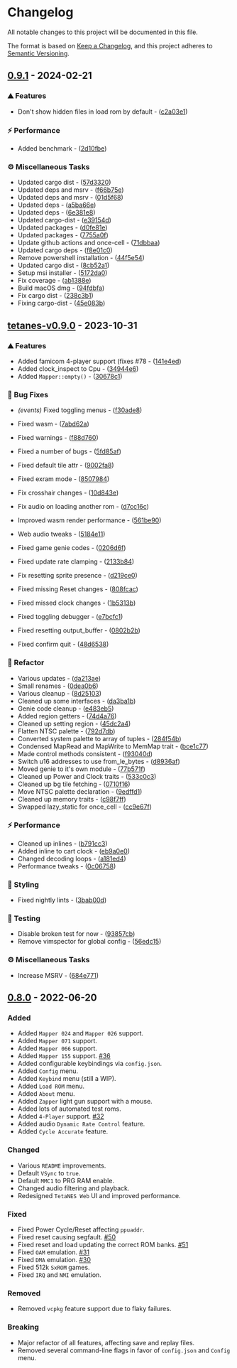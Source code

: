 <!-- markdownlint-disable-file no-duplicate-heading -->

# Changelog

All notable changes to this project will be documented in this file.

The format is based on [Keep a Changelog](https://keepachangelog.com/en/1.0.0/),
and this project adheres to [Semantic Versioning](https://semver.org/spec/v2.0.0.html).

## [0.9.1](https://github.com/lukexor/pix-engine/compare/0.8.0..0.9.1) - 2024-02-21

### ⛰️  Features


- Don't show hidden files in load rom by default - ([c2a03e1](https://github.com/lukexor/pix-engine/commit/c2a03e1309e5b32a8baad2e9f30fd09b9acbe28f))

### ⚡ Performance


- Added benchmark - ([2d10fbe](https://github.com/lukexor/pix-engine/commit/2d10fbe68206f7511bed73893f29f1a4de6e3062))

### ⚙️ Miscellaneous Tasks


- Updated cargo dist - ([57d3320](https://github.com/lukexor/pix-engine/commit/57d3320b39223cd979d111c8aa21e62f715ab484))
- Updated deps and msrv - ([f66b75e](https://github.com/lukexor/pix-engine/commit/f66b75ea2be1846c5aa70a4a94616134ebcaabe2))
- Updated deps and msrv - ([01d5f68](https://github.com/lukexor/pix-engine/commit/01d5f6877b561c1bc3d5ea1e3b8fed294ee71439))
- Updated deps - ([a5ba66e](https://github.com/lukexor/pix-engine/commit/a5ba66e4adbb5c952108fd6c0d1b6ca4db6c5f97))
- Updated deps - ([6e381e8](https://github.com/lukexor/pix-engine/commit/6e381e8b59a7707aaacccc96740e08af8bb1777d))
- Updated cargo-dist - ([e39154d](https://github.com/lukexor/pix-engine/commit/e39154d638817f3f0446988e52af09fd5362e60a))
- Updated packages - ([d0fe81e](https://github.com/lukexor/pix-engine/commit/d0fe81eb5269e0d19bbaf22c8a6b16d4a6ebdf1d))
- Updated packages - ([7755a0f](https://github.com/lukexor/pix-engine/commit/7755a0fe991d76c0c726c8f551d1f3405319ba82))
- Update github actions and once-cell - ([71dbbaa](https://github.com/lukexor/pix-engine/commit/71dbbaabe197cdcd7227ebd9a9a7968bff9a1865))
- Updated cargo deps - ([f8e01c0](https://github.com/lukexor/pix-engine/commit/f8e01c06d2755c7e41844410b053aa94d4de9ffb))
- Remove powershell installation - ([44f5e54](https://github.com/lukexor/pix-engine/commit/44f5e544aa323c911f2147f6a882266b09f9906e))
- Updated cargo dist - ([8cb52a1](https://github.com/lukexor/pix-engine/commit/8cb52a1456029426a31986b798714dcb34c4b66d))
- Setup msi installer - ([5172da0](https://github.com/lukexor/pix-engine/commit/5172da06ba88116b6bd6f1cf983ba52dafee1648))
- Fix coverage - ([ab1388e](https://github.com/lukexor/pix-engine/commit/ab1388ecb3d66f18c8e68cb7a15aa295eb27dbb6))
- Build macOS dmg - ([94fdbfa](https://github.com/lukexor/pix-engine/commit/94fdbfae2d17977158b00f2a9eb980c27e2b482e))
- Fix cargo dist - ([238c3b1](https://github.com/lukexor/pix-engine/commit/238c3b11a5d52d2068142a182ce3d01ee4b7d0e3))
- Fixing cargo-dist - ([45e083b](https://github.com/lukexor/pix-engine/commit/45e083b2337cefc8104085781e8c8e81d015ba32))

## [tetanes-v0.9.0](https://github.com/lukexor/pix-engine/compare/v0.8.0..tetanes-v0.9.0) - 2023-10-31

### ⛰️ Features

- Added famicom 4-player support (fixes #78 - ([141e4ed](https://github.com/lukexor/pix-engine/commit/141e4ed7b33e93d1cf183be327070d6532a16324))
- Added clock_inspect to Cpu - ([34944e6](https://github.com/lukexor/pix-engine/commit/34944e63a4b0c72626c3313d2b849f0fa64a1c62))
- Added `Mapper::empty()` - ([30678c1](https://github.com/lukexor/pix-engine/commit/30678c127231614316b3df97d7c95501ae77287c))

### 🐛 Bug Fixes

- _(events)_ Fixed toggling menus - ([f30ade8](https://github.com/lukexor/pix-engine/commit/f30ade860c3dd5ff995cadd4e409159d7fce9d91))

- Fixed wasm - ([7abd62a](https://github.com/lukexor/pix-engine/commit/7abd62ad5a3178b5f77ae6c5c026d336d3237908))
- Fixed warnings - ([f88d760](https://github.com/lukexor/pix-engine/commit/f88d760fa4d8c6fd9f532e70ba76f95b54273e5c))
- Fixed a number of bugs - ([5fd85af](https://github.com/lukexor/pix-engine/commit/5fd85afd53efb8321f767b98372218eefc6e06a5))
- Fixed default tile attr - ([9002fa8](https://github.com/lukexor/pix-engine/commit/9002fa87806fcd56009369bbcd2644400ae7c5a1))
- Fixed exram mode - ([8507984](https://github.com/lukexor/pix-engine/commit/85079842d9ffe89b3e8ae61143642e09b3c471e6))
- Fix crosshair changes - ([10d843e](https://github.com/lukexor/pix-engine/commit/10d843e78cb04a69ad8d40e334a21268f294861b))
- Fix audio on loading another rom - ([d7cc16c](https://github.com/lukexor/pix-engine/commit/d7cc16cf7475f2b8bd632c2fc74a7b3c09447127))
- Improved wasm render performance - ([561be90](https://github.com/lukexor/pix-engine/commit/561be907f652a7f4879e943b44274547c0e43172))
- Web audio tweaks - ([5184e11](https://github.com/lukexor/pix-engine/commit/5184e11ba6fd104b59668e57744fb03b993483b5))
- Fixed game genie codes - ([0206d6f](https://github.com/lukexor/pix-engine/commit/0206d6fd20e5aa66da716eb07c6e077bfe4c5eed))
- Fixed update rate clamping - ([2133b84](https://github.com/lukexor/pix-engine/commit/2133b84ba865a0e715fa98129d9d6997540bd3e5))
- Fix resetting sprite presence - ([d219ce0](https://github.com/lukexor/pix-engine/commit/d219ce02320573498c84651af1585df08ed0c44e))
- Fixed missing Reset changes - ([808fcac](https://github.com/lukexor/pix-engine/commit/808fcac032d3b10731e330ecdcb9c468117a5425))
- Fixed missed clock changes - ([1b5313b](https://github.com/lukexor/pix-engine/commit/1b5313bf61115457beb50d919bb1129e54adc7cc))
- Fixed toggling debugger - ([e7bcfc1](https://github.com/lukexor/pix-engine/commit/e7bcfc1238fd21f957eed582b92a35e236e9884c))
- Fixed resetting output_buffer - ([0802b2b](https://github.com/lukexor/pix-engine/commit/0802b2b35c14f34fc8d3e73f3bd1ce940b4a8f48))
- Fixed confirm quit - ([48d6538](https://github.com/lukexor/pix-engine/commit/48d6538d25833a0817b0a27344a58a2a4918ab68))

### 🚜 Refactor

- Various updates - ([da213ae](https://github.com/lukexor/pix-engine/commit/da213ae36aa0b4763c643d089e390d184d69dc19))
- Small renames - ([0dea0b6](https://github.com/lukexor/pix-engine/commit/0dea0b6d15204f1fdfbe91ef8f9365993ffafaf2))
- Various cleanup - ([8d25103](https://github.com/lukexor/pix-engine/commit/8d251030a9782bfb9f18fb29ce67b3853b8cf9bd))
- Cleaned up some interfaces - ([da3ba1b](https://github.com/lukexor/pix-engine/commit/da3ba1b1b93f7ecacec3a93746026c0da174cbd4))
- Genie code cleanup - ([e483eb5](https://github.com/lukexor/pix-engine/commit/e483eb5e9a793b8883710399a7bb39c3cc6ed3ee))
- Added region getters - ([74d4a76](https://github.com/lukexor/pix-engine/commit/74d4a769fd089e3ff18295d88c5eaa60dcc208be))
- Cleaned up setting region - ([45dc2a4](https://github.com/lukexor/pix-engine/commit/45dc2a42928a7d9c507351965969b7976ca7b25c))
- Flatten NTSC palette - ([792d7db](https://github.com/lukexor/pix-engine/commit/792d7dbc45ec230df4de63b552d24bb4bbabc5c6))
- Converted system palette to array of tuples - ([284f54b](https://github.com/lukexor/pix-engine/commit/284f54b877ccbf6103920cba483ee7d0175f4c5d))
- Condensed MapRead and MapWrite to MemMap trait - ([bce1c77](https://github.com/lukexor/pix-engine/commit/bce1c7794ab0dc6ab493618f697fcc088864afb0))
- Made control methods consistent - ([f93040d](https://github.com/lukexor/pix-engine/commit/f93040d25128f50c20226ba3d52d638dbdd85ac3))
- Switch u16 addresses to use from_le_bytes - ([d8936af](https://github.com/lukexor/pix-engine/commit/d8936afaf8e3da54616d430cf3488f64a1aae5ef))
- Moved genie to it's own module - ([77b571f](https://github.com/lukexor/pix-engine/commit/77b571f990c4f86d30e160382ff773486a8a54a9))
- Cleaned up Power and Clock traits - ([533c0c3](https://github.com/lukexor/pix-engine/commit/533c0c3485cc73f880c4d43b2f937c0e606d0360))
- Cleaned up bg tile fetching - ([0710f16](https://github.com/lukexor/pix-engine/commit/0710f162928964209898ef7fdf6aacd3a3e4a1a0))
- Move NTSC palette declaration - ([9edffd1](https://github.com/lukexor/pix-engine/commit/9edffd1be33b3f79e1fb1a187bc89d3aede58804))
- Cleaned up memory traits - ([c98f7ff](https://github.com/lukexor/pix-engine/commit/c98f7fffc59f3ac399864c7ff130cbaad99762f6))
- Swapped lazy_static for once_cell - ([cc9e67f](https://github.com/lukexor/pix-engine/commit/cc9e67f643cf60ad982c88979b92f0ca843d505a))

### ⚡ Performance

- Cleaned up inlines - ([b791cc3](https://github.com/lukexor/pix-engine/commit/b791cc3ef7ece4fe0b627ff7332020453aa086ce))
- Added inline to cart clock - ([eb9a0e0](https://github.com/lukexor/pix-engine/commit/eb9a0e0d04fa6ec2d7f36935841dbda36a365bf8))
- Changed decoding loops - ([a181ed4](https://github.com/lukexor/pix-engine/commit/a181ed46e23534294463856ca3fec3c55cf2938f))
- Performance tweaks - ([0c06758](https://github.com/lukexor/pix-engine/commit/0c0675811709a2b590c273cd9010766e055b61ad))

### 🎨 Styling

- Fixed nightly lints - ([3bab00d](https://github.com/lukexor/pix-engine/commit/3bab00dd1478be71f11baaed97c3aa8f3cc6d241))

### 🧪 Testing

- Disable broken test for now - ([93857cb](https://github.com/lukexor/pix-engine/commit/93857cbd81d5b3f82ed157fdb87c0fa22aff1bc7))
- Remove vimspector for global config - ([56edc15](https://github.com/lukexor/pix-engine/commit/56edc15af9285d27d2e180ae585ecf91cc6f1e2a))

### ⚙️ Miscellaneous Tasks

- Increase MSRV - ([684e771](https://github.com/lukexor/pix-engine/commit/684e771a488f1cb88541b62265556b0fc79664a8))

## [0.8.0] - 2022-06-20

### Added

- Added `Mapper 024` and `Mapper 026` support.
- Added `Mapper 071` support.
- Added `Mapper 066` support.
- Added `Mapper 155` support. [#36](https://github.com/lukexor/tetanes/pull/36)
- Added configurable keybindings via `config.json`.
- Added `Config` menu.
- Added `Keybind` menu (still a WIP).
- Added `Load ROM` menu.
- Added `About` menu.
- Added `Zapper` light gun support with a mouse.
- Added lots of automated test roms.
- Added `4-Player` support. [#32](https://github.com/lukexor/tetanes/issues/32)
- Added audio `Dynamic Rate Control` feature.
- Added `Cycle Accurate` feature.

### Changed

- Various `README` improvements.
- Default `VSync` to `true`.
- Default `MMC1` to PRG RAM enable.
- Changed audio filtering and playback.
- Redesigned `TetaNES Web` UI and improved performance.

### Fixed

- Fixed Power Cycle/Reset affecting `ppuaddr`.
- Fixed reset causing
  segfault. [#50](https://github.com/lukexor/tetanes/issues/50)
- Fixed reset and load updating the correct ROM
  banks. [#51](https://github.com/lukexor/tetanes/issues/51)
- Fixed `OAM` emulation. [#31](https://github.com/lukexor/tetanes/issues/31)
- Fixed `DMA` emulation. [#30](https://github.com/lukexor/tetanes/issues/30)
- Fixed 512k `SxROM` games.
- Fixed `IRQ` and `NMI` emulation.

### Removed

- Removed `vcpkg` feature support due to flaky failures.

### Breaking

- Major refactor of all features, affecting save and replay files.
- Removed several command-line flags in favor of `config.json` and `Config`
  menu.

[unreleased]: https://github.com/lukexor/tetanes/compare/v0.8.0...HEAD
[0.8.0]: https://github.com/lukexor/tetanes/compare/v0.7.0...v0.8.0

